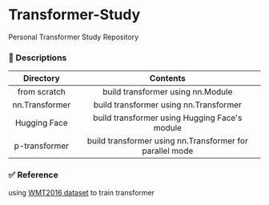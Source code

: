 # Transformer-Study
Personal Transformer Study Repository

### 📝 Descriptions
| **Directory** | **Contents** |
|:--------:|:--------:|
| from scratch | build transformer using nn.Module |
| nn.Transformer | build transformer using nn.Transformer |
| Hugging Face | build transformer using Hugging Face's module |
| p-transformer | build transformer using nn.Transformer for parallel mode |

### ✅ Reference
using [WMT2016 dataset](https://www.statmt.org/wmt16/multimodal-task.html) to train transformer
